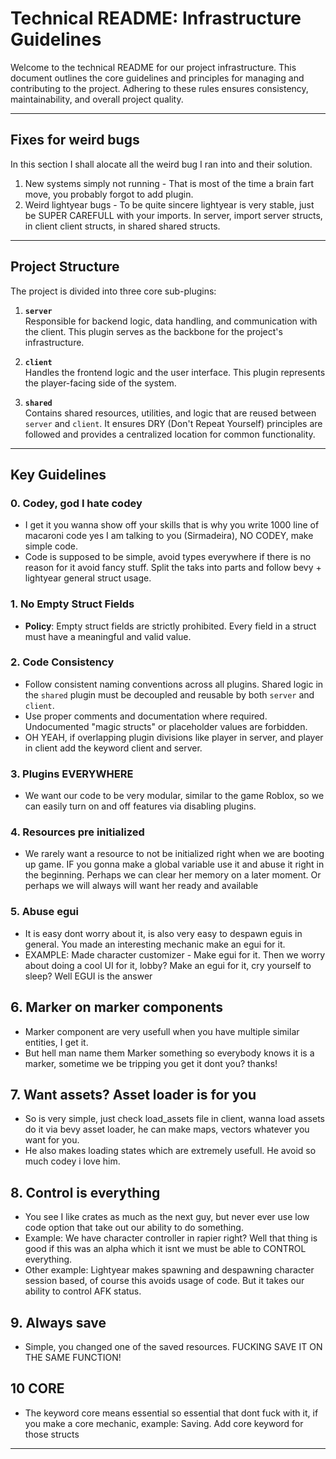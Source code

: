 # Technical README: Infrastructure Guidelines

Welcome to the technical README for our project infrastructure. This document outlines the core guidelines and principles for managing and contributing to the project. Adhering to these rules ensures consistency, maintainability, and overall project quality.

---

## Fixes for weird bugs

In this section I shall alocate all the weird bug I ran into and their solution.
1. New systems simply not running - That is most of the time a brain fart move, you probably forgot to add plugin.
2. Weird lightyear bugs - To be quite sincere lightyear is very stable, just be SUPER CAREFULL with your imports. In server, import server structs, in client client structs, in shared shared structs.

---

## Project Structure

The project is divided into three core sub-plugins:

1. **`server`**  
   Responsible for backend logic, data handling, and communication with the client. This plugin serves as the backbone for the project's infrastructure.

2. **`client`**  
   Handles the frontend logic and the user interface. This plugin represents the player-facing side of the system.

3. **`shared`**  
   Contains shared resources, utilities, and logic that are reused between `server` and `client`. It ensures DRY (Don't Repeat Yourself) principles are followed and provides a centralized location for common functionality.



---

## Key Guidelines

### 0. **Codey, god I hate codey**
- I get it you wanna show off your skills that is why you write 1000 line of macaroni code yes I am talking to you (Sirmadeira), NO CODEY, make simple code.
- Code is supposed to  be simple, avoid types everywhere if there is no reason for it avoid fancy stuff. Split the taks into parts and follow bevy + lightyear general struct usage.

### 1. **No Empty Struct Fields**
- **Policy**: Empty struct fields are strictly prohibited. Every field in a struct must have a meaningful and valid value.  

### 2. **Code Consistency**
- Follow consistent naming conventions across all plugins. Shared logic in the `shared` plugin must be decoupled and reusable by both `server` and `client`.
- Use proper comments and documentation where required. Undocumented "magic structs" or placeholder values are forbidden.
- OH YEAH, if overlapping plugin divisions like player in server, and player in client add the keyword client and server.

### 3. **Plugins EVERYWHERE**
- We want our code to be very modular, similar to the game Roblox, so we can easily turn on and off features via disabling plugins.

### 4. **Resources pre initialized**
- We rarely want a resource to not be initialized right when we are booting up game. IF you gonna make a global variable use it and abuse it right in the beginning. Perhaps we can clear her memory on a later moment. Or perhaps we will always will want her ready and available

### 5. **Abuse egui**
- It is easy dont worry about it, is also very easy to despawn eguis in general. You made an interesting mechanic make an egui for it.
- EXAMPLE: Made character customizer - Make egui for it. Then we worry about doing a cool UI for it, lobby? Make an egui for it, cry yourself to sleep? Well EGUI is the answer

## 6. **Marker on marker components**
- Marker component are very usefull when you have  multiple similar entities, I get it.
- But hell man name them Marker something so everybody knows it is a marker, sometime we be tripping you get it dont you? thanks!

## 7. **Want assets? Asset loader is for you**
- So is very simple, just check load_assets file in client, wanna load assets do it via bevy asset loader, he can make maps, vectors whatever you want for you.
- He also makes loading states which are extremely usefull. He avoid so much codey i love him.

## 8. **Control is everything**
- You see I like crates as much as the next guy, but never ever use low code option that take out our ability to do something.
- Example: We have character controller in rapier right? Well that thing is good if this was an alpha which it isnt we must be able to CONTROL everything.
- Other example: Lightyear makes spawning and despawning character session based, of course this avoids usage of code. But it takes our ability to control AFK status.

## 9. **Always save**
- Simple, you changed one of the saved resources. FUCKING SAVE IT ON THE SAME FUNCTION!

## 10 **CORE**
- The keyword core means essential so essential that dont fuck with it, if you make a core mechanic, example: Saving. Add core keyword for those structs

---
